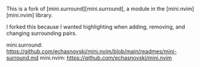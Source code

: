 This is a fork of [mini.surround][mini.surround], a module in the
[mini.nvim][mini.nvim] library.

I forked this because I wanted highlighting when adding, removing, and changing
surrounding pairs.

mini.surround: https://github.com/echasnovski/mini.nvim/blob/main/readmes/mini-surround.md
mini.nvim: https://github.com/echasnovski/mini.nvim
